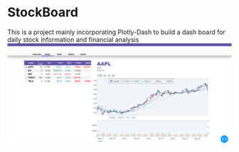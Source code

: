 # StockBoard
This is a project mainly incorporating Plotly-Dash to build a dash board for daily stock information and financial analysis
![image-20211005140445777](picture\ScreenShot.png)
